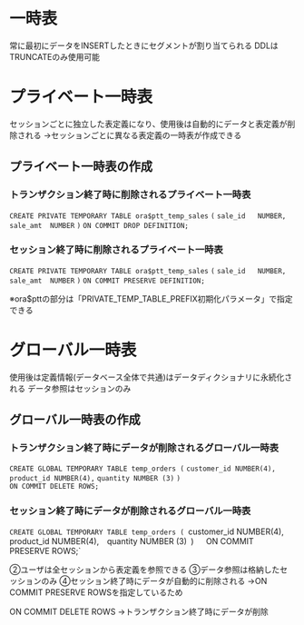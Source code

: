 # 一時表
常に最初にデータをINSERTしたときにセグメントが割り当てられる
DDLはTRUNCATEのみ使用可能
# プライベート一時表
セッションごとに独立した表定義になり、使用後は自動的にデータと表定義が削除される
→セッションごとに異なる表定義の一時表が作成できる
## プライベート一時表の作成
### トランザクション終了時に削除されるプライベート一時表
`CREATE PRIVATE TEMPORARY TABLE ora$ptt_temp_sales`
`(`
  `sale_id   NUMBER,`
  `sale_amt  NUMBER`
`)`
`ON COMMIT DROP DEFINITION;`
### セッション終了時に削除されるプライベート一時表
`CREATE PRIVATE TEMPORARY TABLE ora$ptt_temp_sales`
`(`
  `sale_id   NUMBER,`
  `sale_amt  NUMBER`
`)`
`ON COMMIT PRESERVE DEFINITION;`

※ora$pttの部分は「PRIVATE_TEMP_TABLE_PREFIX初期化パラメータ」で指定できる
# グローバル一時表
使用後は定義情報(データベース全体で共通)はデータディクショナリに永続化される
データ参照はセッションのみ
## グローバル一時表の作成
### トランザクション終了時にデータが削除されるグローバル一時表
`CREATE GLOBAL TEMPORARY TABLE temp_orders (`
 `customer_id NUMBER(4),` 
  `product_id NUMBER(4),` 
  `quantity NUMBER (3)`
`)`  
`ON COMMIT DELETE ROWS;`
### セッション終了時にデータが削除されるグローバル一時表
`CREATE GLOBAL TEMPORARY TABLE temp_orders (
`customer_id NUMBER(4),` 
`product_id NUMBER(4),` 
`quantity NUMBER (3)`
`)`  
`ON COMMIT PRESERVE ROWS;`


②ユーザは全セッションから表定義を参照できる
③データ参照は格納したセッションのみ
④セッション終了時にデータが自動的に削除される
→ON COMMIT PRESERVE ROWSを指定しているため

ON COMMIT DELETE ROWS
→トランザクション終了時にデータが削除